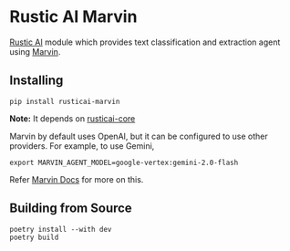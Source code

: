 # Rustic AI Marvin

[Rustic AI](https://www.rustic.ai/) module which provides text classification and extraction agent using [Marvin](https://www.askmarvin.ai/welcome/what_is_marvin/).

## Installing

```shell
pip install rusticai-marvin
```
**Note:** It depends on [rusticai-core](https://pypi.org/project/rusticai-core/)

Marvin by default uses OpenAI, but it can be configured to use other providers. For example, to use Gemini, 
```shell
export MARVIN_AGENT_MODEL=google-vertex:gemini-2.0-flash
```

Refer [Marvin Docs](https://askmarvin.ai/guides/configure-llms) for more on this.

## Building from Source

```shell
poetry install --with dev
poetry build
```
